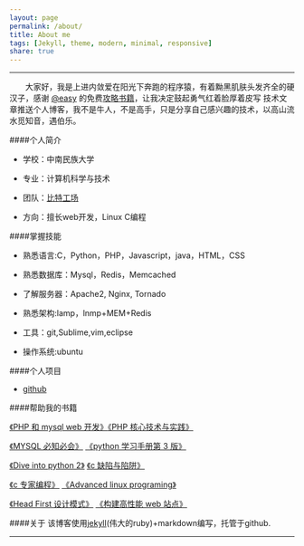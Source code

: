 ```yaml
---
layout: page
permalink: /about/
title: About me
tags: [Jekyll, theme, modern, minimal, responsive]
share: true
---
```


****

&emsp;&emsp;大家好，我是上进内敛爱在阳光下奔跑的程序猿，有着黝黑肌肤头发齐全的硬汉子，感谢
[@easy](http://weibo.com/easy#_rnd1414490876289) 的免费[攻略书籍](https://selfstore.io/products/190?coupon=lovejobdeer)，让我决定鼓起勇气红着脸厚着皮写
技术文章推送个人博客，我不是牛人，不是高手，只是分享自己感兴趣的技术，以高山流水觅知音，遇伯乐。

####个人简介
* 学校：中南民族大学

* 专业：计算机科学与技术

* 团队：[比特工场](http://baike.baidu.com/view/7568818.htm?fr=aladdin)

* 方向：擅长web开发，Linux C编程

####掌握技能
* 熟悉语言:C，Python，PHP，Javascript，java，HTML，CSS

* 熟悉数据库：Mysql，Redis，Memcached

* 了解服务器：Apache2, Nginx, Tornado

* 熟悉架构:lamp，lnmp+MEM+Redis

* 工具：git,Sublime,vim,eclipse

* 操作系统:ubuntu


####个人项目
* [github](https://github.com/ranlei?tab=repositories)


####帮助我的书籍

[《PHP 和 mysql web 开发》](http://book.douban.com/subject/3549421/)[《PHP 核心技术与实践》](http://book.douban.com/subject/20370984/)

[《MYSQL 必知必会》](http://book.douban.com/subject/3354490/)
[《python 学习手册第 3 版》](http://book.douban.com/subject/3948354/) 

[《Dive into python 2》](http://book.douban.com/subject/1440658/)
[《c 缺陷与陷阱》](http://book.douban.com/subject/2778632/)

[《c 专家编程》](http://book.douban.com/subject/2377310/)
[《Advanced linux programing》](http://book.douban.com/subject/3008512/)

[《Head First 设计模式》](http://book.douban.com/subject/2243615/)
[《构建高性能 web 站点》](http://book.douban.com/subject/3924175/)


####关于
该博客使用[jekyll](http://jekyllrb.com/)(伟大的ruby)+markdown编写，托管于github.

****


<!-- They say three times the charm, so here is another free responsive Jekyll theme for you. I've learned a ton since open sourcing my first two themes [on Github](http://github.com/mmistakes), and wanted to try a few new things this time around. If you've used my previous themes most of this should be familiar territory...

## What HPSTR brings to the table:

* Responsive templates for post, page, and post index `_layouts`. Looks great on mobile, tablet, and desktop devices.
* Gracefully degrads in older browsers. Compatible with Internet Explorer 8+ and all modern browsers.  
* Modern and minimal design.
* Sweet animated menu.
* Background image support.
* Readable typography to make your words shine.
* Support for large images to call out your favorite posts.
* Comments powered by [Disqus](http://disqus.com) if you choose to enable.
* Simple and clear permalink structure[^1].
* [Open Graph](https://developers.facebook.com/docs/opengraph/) and [Twitter Cards](https://dev.twitter.com/docs/cards) support for a better social sharing experience.
* Simple [custom 404 page]({{ site.url }}/404.html) to get you started.
* Stylesheets for Pygments and Coderay [syntax highlighting]({{ site.url }}/code-highlighting-post/) to make your code examples look snazzy
* [Grunt](http://gruntjs.com) build script for easy theme development

<div markdown="0"><a href="{{ site.url }}/theme-setup" class="btn btn-info">Install the Theme</a></div>

[^1]: Example: *domain.com/category-name/post-title* -->